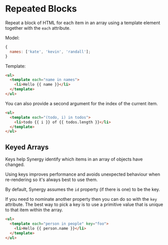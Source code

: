 # Repeated Blocks

Repeat a block of HTML for each item in an array using a template element together with the `each` attribute.

Model:

```js
{
  names: ['kate', 'kevin', 'randall'];
}
```

Template:

```html
<ul>
  <template each="name in names">
    <li>Hello {{ name }}</li>
  </template>
</ul>
```

You can also provide a second argument for the index of the current item.

```html
<ul>
  <template each="(todo, i) in todos">
    <li>todo {{ i }} of {{ todos.length }}</li>
  </template>
</ul>
```

## Keyed Arrays

Keys help Synergy identify which items in an array of objects
have changed.

Using keys improves performance and
avoids unexpected behaviour when re-rendering so it's always best to use them.

By default, Synergy assumes the `id` property (if there is one) to be the key.

If you need to nominate another property then you can do so with the `key` attribute. The best way to pick a key is to use a primitive value that is unique to that item within the array.

```html
<ul>
  <template each="person in people" key="foo">
    <li>Hello {{ person.name }}</li>
  </template>
</ul>
```
